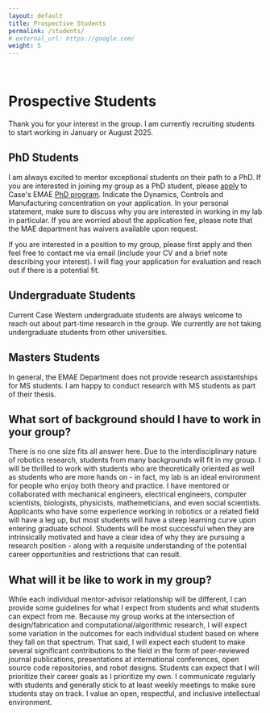 ```yaml
---
layout: default
title: Prospective Students
permalink: /students/
# external_url: https://google.com/
weight: 5
---
```

<br>



# **Prospective Students**

Thank you for your interest in the group. I am currently recruiting students to start working in January or August 2025. 

## PhD Students

I am always excited to mentor exceptional students on their path to a PhD. If you are interested in joining my group as a PhD student, please [apply](https://case.edu/gradstudies/prospective-students/admissions-information) to Case's EMAE [PhD program](https://bulletin.case.edu/engineering/mechanical-aerospace-engineering/mechanical-engineering-phd/#text). Indicate the Dynamics, Controls and Manufacturing concentration on your application. In your personal statement, make sure to discuss why you are interested in working in my lab in particular. If you are worried about the application fee, please note that the MAE department has waivers available upon request. 

If you are interested in a position to my group, please first apply and then feel free to contact me via email (include your CV and a brief note describing your interest). I will flag your application for evaluation and reach out if there is a potential fit.

## Undergraduate Students

Current Case Western undergraduate students are always welcome to reach out about part-time research in the group. We currently are not taking undergraduate students from other universities.

## Masters Students

In general, the EMAE Department does not provide research assistantships for MS students. I am happy to conduct research with MS students as part of their thesis.

## What sort of background should I have to work in your group?

There is no one size fits all answer here. Due to the interdisciplinary nature of robotics research, students from many backgrounds will fit in my group. I will be thrilled to work with students who are theoretically oriented as well as students who are more hands on - in fact, my lab is an ideal environment for people who enjoy both theory and practice. I have mentored or collaborated with mechanical engineers, electrical engineers, computer scientists, biologists, physicists, mathemeticians, and even social scientists. Applicants who have some experience working in robotics or a related field will have a leg up, but most students will have a steep learning curve upon entering graduate school. Students will be most successful when they are intrinsically motivated and have a clear idea of why they are pursuing a research position - along with a requisite understanding of the potential career opportunities and restrictions that can result.

## What will it be like to work in my group?

While each individual mentor-advisor relationship will be different, I can provide some guidelines for what I expect from students and what students can expect from me. Because my group works at the intersection of design/fabrication and computational/algorithmic research, I will expect some variation in the outcomes for each individual student based on where they fall on that spectrum. That said, I will expect each student to make several significant contributions to the field in the form of peer-reviewed journal publications, presentations at international conferences, open source code repositories, and robot designs. Students can expect that I will prioritize their career goals as I prioritize my own. I communicate regularly with students and generally stick to at least weekly meetings to make sure students stay on track. I value an open, respectful, and inclusive intellectual environment.